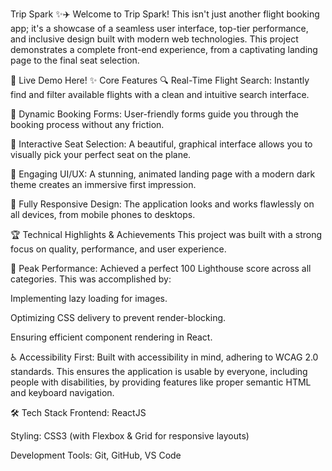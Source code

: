 
Trip Spark ✨✈️
Welcome to Trip Spark! This isn't just another flight booking app; it's a showcase of a seamless user interface, top-tier performance, and inclusive design built with modern web technologies. This project demonstrates a complete front-end experience, from a captivating landing page to the final seat selection.

🔴 Live Demo Here!
✨ Core Features
🔍 Real-Time Flight Search: Instantly find and filter available flights with a clean and intuitive search interface.

📝 Dynamic Booking Forms: User-friendly forms guide you through the booking process without any friction.

💺 Interactive Seat Selection: A beautiful, graphical interface allows you to visually pick your perfect seat on the plane.

🎨 Engaging UI/UX: A stunning, animated landing page with a modern dark theme creates an immersive first impression.

📱 Fully Responsive Design: The application looks and works flawlessly on all devices, from mobile phones to desktops.

🏆 Technical Highlights & Achievements
This project was built with a strong focus on quality, performance, and user experience.

🚀 Peak Performance: Achieved a perfect 100 Lighthouse score across all categories. This was accomplished by:

Implementing lazy loading for images.

Optimizing CSS delivery to prevent render-blocking.

Ensuring efficient component rendering in React.

♿ Accessibility First: Built with accessibility in mind, adhering to WCAG 2.0 standards. This ensures the application is usable by everyone, including people with disabilities, by providing features like proper semantic HTML and keyboard navigation.

🛠️ Tech Stack
Frontend: ReactJS

Styling: CSS3 (with Flexbox & Grid for responsive layouts)

Development Tools: Git, GitHub, VS Code
